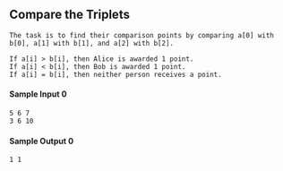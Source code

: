 ## Compare the Triplets

```
The task is to find their comparison points by comparing a[0] with b[0], a[1] with b[1], and a[2] with b[2].

If a[i] > b[i], then Alice is awarded 1 point.
If a[i] < b[i], then Bob is awarded 1 point.
If a[i] = b[i], then neither person receives a point.
```

#### Sample Input 0
```
5 6 7
3 6 10
```

#### Sample Output 0
```
1 1
```